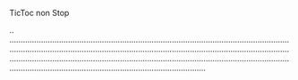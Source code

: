 TicToc non Stop

..
...........................................................................................................................................................................................................................................................................................................................................................................................................................................................................